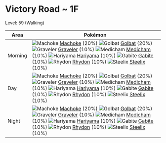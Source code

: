 # Victory Road ~ 1F
Level: 59 (Walking)

Area       | Pokémon
---        | ---
Morning    | ![][067]  [Machoke] (20%) ![][042]  [Golbat] (20%) ![][075]  [Graveler] (10%)  ![][308]  [Medicham] (10%) ![][297]  [Hariyama] (10%) ![][444]  [Gabite] (10%)  ![][112]  [Rhydon] (10%) ![][208]  [Steelix] (10%)
Day        | ![][067]  [Machoke] (20%) ![][042]  [Golbat] (20%) ![][075]  [Graveler] (10%)  ![][308]  [Medicham] (10%) ![][297]  [Hariyama] (10%) ![][444]  [Gabite] (10%)  ![][112]  [Rhydon] (10%) ![][208]  [Steelix] (10%)
Night      | ![][067]  [Machoke] (20%) ![][042]  [Golbat] (20%) ![][075]  [Graveler] (10%)  ![][308]  [Medicham] (10%) ![][297]  [Hariyama] (10%) ![][444]  [Gabite] (10%)  ![][112]  [Rhydon] (10%) ![][208]  [Steelix] (10%)


[042]: https://raw.githubusercontent.com/PokeAPI/sprites/master/sprites/pokemon/42.png "Golbat"
[067]: https://raw.githubusercontent.com/PokeAPI/sprites/master/sprites/pokemon/67.png "Machoke"
[075]: https://raw.githubusercontent.com/PokeAPI/sprites/master/sprites/pokemon/75.png "Graveler"
[112]: https://raw.githubusercontent.com/PokeAPI/sprites/master/sprites/pokemon/112.png "Rhydon"
[208]: https://raw.githubusercontent.com/PokeAPI/sprites/master/sprites/pokemon/208.png "Steelix"
[297]: https://raw.githubusercontent.com/PokeAPI/sprites/master/sprites/pokemon/297.png "Hariyama"
[308]: https://raw.githubusercontent.com/PokeAPI/sprites/master/sprites/pokemon/308.png "Medicham"
[444]: https://raw.githubusercontent.com/PokeAPI/sprites/master/sprites/pokemon/444.png "Gabite"
[Golbat]: /pokemon_changes/042.md
[Machoke]: /pokemon_changes/067.md
[Graveler]: /pokemon_changes/075.md
[Rhydon]: /pokemon_changes/112.md
[Steelix]: /pokemon_changes/208.md
[Hariyama]: /pokemon_changes/297.md
[Medicham]: /pokemon_changes/308.md
[Gabite]: /pokemon_changes/444.md
